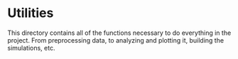 # Utilities

This directory contains all of the functions necessary to do everything in the project.  From preprocessing data, to
analyzing and plotting it, building the simulations, etc.
